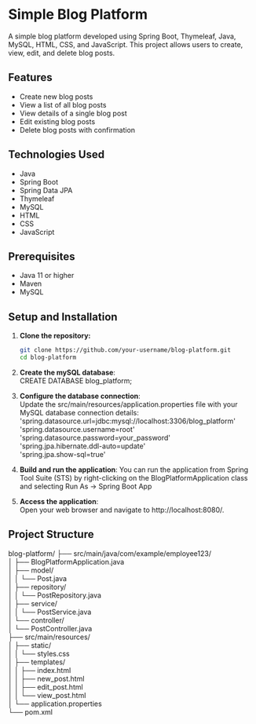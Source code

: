 # Simple Blog Platform

A simple blog platform developed using Spring Boot, Thymeleaf, Java, MySQL, HTML, CSS, and JavaScript. This project allows users to create, view, edit, and delete blog posts.

## Features

- Create new blog posts
- View a list of all blog posts
- View details of a single blog post
- Edit existing blog posts
- Delete blog posts with confirmation

## Technologies Used

- Java
- Spring Boot
- Spring Data JPA
- Thymeleaf
- MySQL
- HTML
- CSS
- JavaScript

## Prerequisites

- Java 11 or higher
- Maven
- MySQL

## Setup and Installation

1. **Clone the repository:**

   ```sh
   git clone https://github.com/your-username/blog-platform.git
   cd blog-platform
2. **Create the mySQL database**:<br>
CREATE DATABASE blog_platform;<br>
3. **Configure the database connection**:<br>
Update the src/main/resources/application.properties file with your MySQL database connection details:<br>
'spring.datasource.url=jdbc:mysql://localhost:3306/blog_platform'<br>
'spring.datasource.username=root'<br>
'spring.datasource.password=your_password'<br>
'spring.jpa.hibernate.ddl-auto=update'<br>
'spring.jpa.show-sql=true'<br>
4. **Build and run the application**:
   You can run the application from Spring Tool Suite (STS) by right-clicking on the BlogPlatformApplication class and selecting Run As -> Spring Boot App
5. **Access the application**:<br>
Open your web browser and navigate to http://localhost:8080/.<br>

## Project Structure
blog-platform/
├── src/main/java/com/example/employee123/<br>
│   ├── BlogPlatformApplication.java<br>
│   ├── model/<br>
│   │   └── Post.java<br>
│   ├── repository/<br>
│   │   └── PostRepository.java<br>
│   ├── service/<br>
│   │   └── PostService.java<br>
│   └── controller/<br>
│       └── PostController.java<br>
├── src/main/resources/<br>
│   ├── static/<br>
│   │   └── styles.css<br>
│   ├── templates/<br>
│   │   ├── index.html<br>
│   │   ├── new_post.html<br>
│   │   ├── edit_post.html<br>
│   │   └── view_post.html<br>
│   └── application.properties<br>
└── pom.xml


